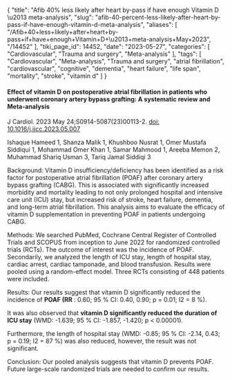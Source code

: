 {
    "title": "Afib 40% less likely after heart by-pass if have enough Vitamin D \u2013 meta-analysis",
    "slug": "afib-40-percent-less-likely-after-heart-by-pass-if-have-enough-vitamin-d-meta-analysis",
    "aliases": [
        "/Afib+40+less+likely+after+heart+by-pass+if+have+enough+Vitamin+D+\u2013+meta-analysis+May+2023",
        "/14452"
    ],
    "tiki_page_id": 14452,
    "date": "2023-05-27",
    "categories": [
        "Cardiovascular",
        "Trauma and surgery",
        "Meta-analysis"
    ],
    "tags": [
        "Cardiovascular",
        "Meta-analysis",
        "Trauma and surgery",
        "atrial fibrillation",
        "cardiovascular",
        "cognitive",
        "dementia",
        "heart failure",
        "life span",
        "mortality",
        "stroke",
        "vitamin d"
    ]
}


#### Effect of vitamin D on postoperative atrial fibrillation in patients who underwent coronary artery bypass grafting: A systematic review and Meta-analysis

J Cardiol. 2023 May 24;S0914-5087(23)00113-2. [doi: 10.1016/j.jjcc.2023.05.007](https://doi.org/10.1016/j.jjcc.2023.05.007)

Ishaque Hameed 1, Shanza Malik 1, Khushboo Nusrat 1, Omer Mustafa Siddiqui 1, Mohammad Omer Khan 1, Samar Mahmood 1, Areeba Memon 2, Muhammad Shariq Usman 3, Tariq Jamal Siddiqi 3

Background: Vitamin D insufficiency/deficiency has been identified as a risk factor for postoperative atrial fibrillation (POAF) after coronary artery bypass grafting (CABG). This is associated with significantly increased morbidity and mortality leading to not only prolonged hospital and intensive care unit (ICU) stay, but increased risk of stroke, heart failure, dementia, and long-term atrial fibrillation. This analysis aims to evaluate the efficacy of vitamin D supplementation in preventing POAF in patients undergoing CABG.

Methods: We searched PubMed, Cochrane Central Register of Controlled Trials and SCOPUS from inception to June 2022 for randomized controlled trials (RCTs). The outcome of interest was the incidence of POAF. Secondarily, we analyzed the length of ICU stay, length of hospital stay, cardiac arrest, cardiac tamponade, and blood transfusion. Results were pooled using a random-effect model. Three RCTs consisting of 448 patients were included.

Results: Our results suggest that vitamin D significantly reduced the incidence of  **POAF (RR** : 0.60; 95 % CI: 0.40, 0.90; p = 0.01; I2 = 8 %). 

It was also observed that  **vitamin D significantly reduced the duration of ICU stay**  (WMD: -1.639; 95 % CI: -1.857, -1.420; p < 0.00001).

Furthermore, the length of hospital stay (WMD: -0.85; 95 % CI: -2.14, 0.43; p = 0.19; I2 = 87 %) was also reduced, however, the result was not significant.

Conclusion: Our pooled analysis suggests that vitamin D prevents POAF. Future large-scale randomized trials are needed to confirm our results.